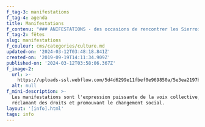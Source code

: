 ```yaml
---
f_tag-3: manifestations
f_tag-4: agenda
title: Manifestations
f_contenu: "### ANIFESTATIONS - des occasions de rencontrer les Sierrois-es !\n\nLe meilleur moyen de rencontrer les Sierrois-es, c'est de participer aux fêtes et aux manifestations de la ville !\n\nPour bien s'intégrer et se sentir à l'aise en Suisse, en Valais, à Sierre, il est important de participer à la vie culturelle et sociale. La plupart des communes propose de nombreuses manifestations culturelles - parmi lesquelles des festivals et fêtes locales, mais aussi des pièces de théâtre, des expositions ou des concerts. Les fêtes locales et les expositions sont souvent gratuites et faciles d'accès.\n\nLa Suisse est par ailleurs le pays des associations. Les habitants sont nombreux à s'engager dans une association pour pratiquer leur loisir favori. Il en existe dans les domaines les plus variés : musique, sports, culture, nature et bien d'autres. Il faut généralement payer une cotisation annuelle pour devenir membre et profiter des services proposés.\n\nAssister à des manifestations culturelles ou s'engager dans une association est un bon moyen d'apprendre à connaître des gens et d'en apprendre aussi sur la société suisse et le pays. Vous pouvez ainsi améliorer vos connaissances linguistiques, développer votre réseau de relations et mieux vous enraciner dans la commune.\n\nVous trouverez ci-dessous la liste des principaux événements, de DreamAgo à la fameuse Sainte Catherine...\n\nLe programme de toutes les manifestations sierroises (concerts, théâtres, spectacles, expositions, etc) peut être obtenu auprès de **l’Office du Tourisme de Sierre-Salquenen** ou en téléchargeant le \"calendrier des événements\" sur [**leur site**](https://www.sierretourisme.ch/fr/Z17279/agenda). Cette liste est mise à jour chaque mois.\n\n‍\n\n#### _FEVRIER_\n\n*   **Carnaval :** on se déguise et on fait la fête ! Défilés et bals sont organisés partout en Valais.\n\n![](https://uploads-ssl.webflow.com/5d4d6299e11fbef0e969850a/5ddd376564989c5992ebbe35_Carna0309.jpeg)\n\n**Le Carnaval sierrois sur l'avenue Général-Guisan**\n\n#### **_MARS_**\n\n*   **Course du soleil** - [**www.casierre.ch**](http://www.casierre.ch/)\n*   **Semaine cantonale d’actions contre le racisme :** moment privilégié de réflexion, d’échange et de sensibilisation au travers de concerts, films, conférences, théâtres - [**www.semainecontreleracisme.ch**](https://www.vs.ch/web/spm/semaine-contre-le-racisme)\n\n‍\n\n**M\uFEFFAI**\n--------\n\n*   **Q\uFEFFuartier en fête** sur la place de l'Europe\n\n![](https://uploads-ssl.webflow.com/5d4d6299e11fbef0e969850a/646ca7d119c19a4236f624d0_flyer-quartier-en-f%25C3%25AAte.jpeg)\n\n#### _JUIN_\n\n*   **DreamAgo :** festival de cinéma au cinéma du Bourg - Sierre - [**www.dreamago.com**](https://www.dreamago.com/)\n*   **Sierre Blues Festival** - Plaine Bellevue [**www.sierrebluesfestival.com**](http://www.sierreblues.ch/)\n*   **S\uFEFFlow up :** Tout le monde à vélo, en trottinette ou à pieds ! Lac de Géronde - Sierre [**www.slowup.ch**](https://www.slowup.ch/valais/fr.html)\n*   **Le Week-end au bord de l’eau :** Worldwide Music & Visual Festival - Lac de Géronde - Sierre [**www.auborddeleau.ch**](https://www.auborddeleau.ch/)\n\n![Week-end au bord de l'eau](https://uploads-ssl.webflow.com/5d4d6299e11fbef0e969850a/5ddd390e23d02aab3e1b0c69_Image%2520w-end%2520au%2520bord%2520de%2520l%2527eau.jpeg)\n\n#### _JUILLET_\n\n*   **Couleur Pavé** : 4 vendredis soirs (2 en juillet), la place de l'Hôtel de Ville de Sierre se transforme en festival open air. Musique, danse, grillades, boissons, ambiance garantie ! [**www.couleurpave.ch**](http://www.couleurpave.ch/)\n\n![Couleur pavé](https://uploads-ssl.webflow.com/5d4d6299e11fbef0e969850a/5ddd38e4d5b6786c3c985584_Photo%2520couleur%2520pav%25C3%25A9.jpeg)\n\n#### _AOUT_\n\n*   **Couleur Pavé :** le vendredi soir durant l'été, la place de l'Hôtel de Ville de Sierre se transforme en festival open air. Musique, danse, grillades, boissons, ambiance garantie ! [**www.couleurpave.ch**](http://www.couleurpave.ch/)\n*   **Fête nationale suisse : 1er août** - diverses animations, concerts sur la Place de l'Hôtel de Ville\n*   **Course pédestre internationale Sierre - Zinal**  \n    Départ de Sierre - [**www.sierre-zinal.com**](http://www.sierre-zinal.com/)\n\n![](https://uploads-ssl.webflow.com/5d4d6299e11fbef0e969850a/5ddd397b6f747d766bcd541b_Photo%2520Sierre-Zinal.jpeg)\n\n**Course Sierre-Zinal**\n\n#### _SEPTEMBRE_\n\n*   **VINEA** - Rencontres Vinicoles du Valais - Sierre - [**www.vinea.ch**](https://www.vinea.ch/salon-vinea-des-vins-suisses/)\n*   **Tohu-Bohu Music Festival** Terrain des Crêtes - Veyras - [**www.tohu-bohu.ch**](http://www.tohu-bohu.ch/)**‍**\n*   **Marche des Cépages** Sierre - Muraz - Veyras - Miège - [**www.marchedescepages.ch**](http://www.marchedescepages.ch/)**‍**\n*   **Fête du poulet** - Centre ville Sierre - [**www.fetedupoulet.ch**](https://fetedupoulet.ch/)\n\n![Vinea](https://uploads-ssl.webflow.com/5d4d6299e11fbef0e969850a/5ddd39cd88867d133793d38f_L1071563%2520internet.jpeg)\n\n### OCTOBRE\n\n*   [**Les Rencontres Orient-Occident**](http://www.chateaumercier.ch/fondation/sierre/centre-culturel/rencontres-orient-occident.html) : Films, conférences, musique, lecture, art contemporain,… De nombreux rendez-vous pour découvrir les différences et les valeurs communes de nos civilisations. Ils offrent des connaissances historiques, des analyses scientifiques, des émotions culturelles et gustatives - Château Mercier Sierre et autres lieux sierrois\n\n### NOVEMBRE\n\n*   **Braderie et Foire de la St-Catherine -** Centre ville, Sierre - [**www.sainte-catherine.ch**](https://sainte-catherine.ch/)\n\n![](https://uploads-ssl.webflow.com/5d4d6299e11fbef0e969850a/5ddd3ac33dd35a576387fa39_foire-sainte-catherine.jpg)\n\n**Foire de la St Catherine**\n\n### DECEMBRE\n\n*   [**\"Noël sans frontières\"**](https://www.sierre.ch/fr/noel-sans-frontieres-1717.html) : manifestation qui a lieu le premier mercredi du mois de décembre . Vin chaud offert à la population.\n*   **Marché de Noël**\n\n![Noël sans frontières 2016](https://uploads-ssl.webflow.com/5d4d6299e11fbef0e969850a/5ddd3b213dd35a51c6880964__DSC0004%2520retouch%25C3%25A9e%2520all%25C3%25A9g%25C3%25A9e.jpeg)\n\nNoël sans frontières\n\n‍"
f_tag-2: fêtes
slug: manifestations
f_couleur: cms/categories/culture.md
updated-on: '2024-03-12T03:48:18.841Z'
created-on: '2019-09-19T14:11:34.909Z'
published-on: '2024-03-12T03:58:06.367Z'
f_image-2:
  url: >-
    https://uploads-ssl.webflow.com/5d4d6299e11fbef0e969850a/5e3ea2197b7c2b066ccab247_MANIFESTATION.jpg
  alt: null
f_mini-description: >-
  Les manifestations sont l'expression puissante de la voix collective,
  réclamant des droits et promouvant le changement social.
layout: '[info].html'
tags: info
---
```



